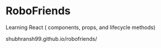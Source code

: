 # RoboFriends
Learning React ( components, props, and lifecycle methods)

shubhransh99.github.io/robofriends/
